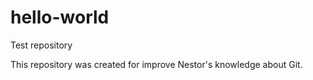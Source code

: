 # hello-world

Test repository

This repository was created for improve Nestor's knowledge about Git.
